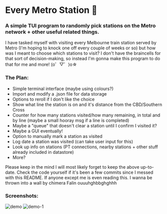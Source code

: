 # Every Metro Station 🚉
### A simple TUI program to randomly pick stations on the Metro network + other useful related things.

I have tasked myself with visiting every Melbourne train station served by Metro (I'm hoping to knock one off every couple of weeks or so) but how was I meant to choose which stations to visit? I don't have the braincells for that sort of decision-making, so instead I'm gonna make this program to do that for me and more! (o゜▽゜)o☆

### The Plan:
- Simple terminal interface (maybe using colours?)
- Import and modify a .json file for data storage
- Options to reroll if I don't like the choice
- Show what line the station is on and it's distance from the CBD/Southern Cross
- Counter for how many stations visited/how many remaining, in total and by line (maybe a small hooray msg if a line is completed)
- Maybe a "queue" that doesn't clear a station until I confirm I visited it?
- Maybe a GUI eventually!
- Option to manually mark a station as visited
- Log date a station was visited (can take user input for this)
- Look up info on stations (PT connections, nearby stations + other stuff already included in datastore)
- More?

Please keep in the mind I will most likely forget to keep the above up-to-date. Check the code yourself if it's been a few commits since I messed with this README. If anyone except me is even reading this. I wanna be thrown into a wall by chimera Falin ouuuhghbbghghhh

### Screenshots:
![demo](https://github.com/mudkipscience/snek/assets/37792540/b792ca3b-2f0d-4eef-b23f-4188416d3c05)
![demo-1](https://github.com/mudkipscience/snek/assets/37792540/e33927d2-c251-42bc-b3dc-26e4efef8642)
